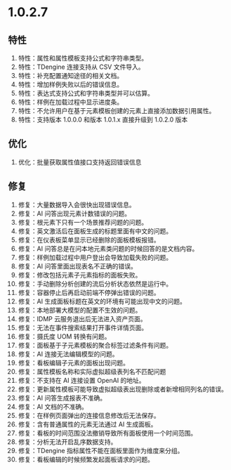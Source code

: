 # 1.0.2.7

## 特性
1. 特性：属性和属性模板支持公式和字符串类型。
1. 特性：TDengine 连接支持从 CSV 文件导入。
1. 特性：补充配置通知途径的相关文档。
1. 特性：增加样例失败以后的错误信息。
1. 特性：表达式支持公式和字符串类型并可以估算。
1. 特性：样例在加载过程中显示进度条。
1. 特性：不允许用户在基于元素模板创建的元素上直接添加数据引用属性。
1. 特性：支持版本 1.0.0.0 和版本 1.0.1.x 直接升级到 1.0.2.0 版本

## 优化
1. 优化：批量获取属性值接口支持返回错误信息

## 修复
1. 修复：大量数据导入会很快出现错误信息。
1. 修复：AI 问答出现元素计数错误的问题。
1. 修复：根元素下只有一个场景推荐问题的问题。
1. 修复：英文激活后在面板生成的标题里面有中文的问题。
1. 修复：在仪表板菜单显示已经删除的面板模板报错。
1. 修复：AI 问答总是在问本地元素类问题的时候回答的是文档内容。
1. 修复：样例加载过程中用户登出会导致加载失败的问题。
1. 修复：AI 问答里面出现表名不正确的错误。
1. 修复：修改包括元素子元素指标的面板失败。
1. 修复：手动删除分析创建的流后分析状态依然是运行中。
1. 修复：容器停止后再启动前端不停弹出错误的问题。
1. 修复：AI 生成面板标题在英文的环境有可能出现中文的问题。
1. 修复：本地部署大模型的配置不生效的问题。
1. 修复：IDMP 云服务退出后无法进入资产页面。
1. 修复：无法在事件搜索结果打开事件详情页面。
1. 修复：摄氏度 UOM 转换有问题。
1. 修复：面板基于子元素模板的聚合标签过滤条件有问题。
1. 修复：AI 连接无法编辑模型的问题。
1. 修复：看板编辑子元素的面板出现问题。
1. 修复：属性模板名称和实际虚拟超级表列名不匹配问题
1. 修复：不支持在 AI 连接设置 OpenAI 的地址。
1. 修复：更新属性模板可能导致虚拟超级表出现删除或者新增相同列名的错误。
1. 修复：AI 问答生成报表不准确。
1. 修复：AI 文档的不准确。
1. 修复：在样例页面弹出的连接信息修改后无法保存。
1. 修复：含有普通属性的元素无法通过 AI 生成面板。
1. 修复：看板的时间范围没法撤销导致所有面板使用一个时间范围。
1. 修复：分析无法开启乱序数据支持。
1. 修复：TDengine 指标属性不能在面板里面作为维度来分组。
1. 修复：看板编辑的时候频繁发起面板请求的问题。

